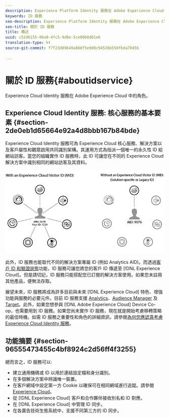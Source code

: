 ```yaml
---
description: Experience Platform Identity 服務在 Adobe Experience Cloud 中扮演的角色。
keywords: ID 服務
seo-description: Experience Platform Identity 服務在 Adobe Experience Cloud 中扮演的角色。
seo-title: 關於 ID 服務
title: 概述
uuid: c52d6155-00a0-4fc5-9d8e-5ce00b8d01e6
translation-type: ht
source-git-commit: f7f23d89649a888f5e9d8c94526b550fbda7045b

---
```



# 關於 ID 服務{#aboutidservice}

Experience Cloud Identity 服務在 Adobe Experience Cloud 中的角色。

<!--
mcvid-functionality.xml
-->

## Experience Cloud Identity 服務: 核心服務的基本要素 {#section-2de0eb1d65664e92a4d8bbb167b84bde}

Experience Cloud Identity 服務可為 Experience Cloud 核心服務、解決方案以及客戶屬性和觀眾啟用共同識別架構。其運用方式為指派一個唯一的永久性 ID 給網站訪客。當您的組織實作 ID 服務時，此 ID 可讓您在不同的 Experience Cloud 解決方案中識別相同的網站訪客及其資料。

![](assets/ecid.png)

此外，ID 服務也能取代不同的解決方案專屬 ID (例如 Analytics AID)。而透過[客戶 ID 和驗證狀態](../reference/authenticated-state.md)功能，ID 服務可讓您將您的客戶 ID 傳遞至 [!DNL Experience Cloud]。但是請切記，ID 服務只能搭配您已訂閱的解決方案使用。如果您未註冊其他產品，便無法存取。

展望未來，ID 服務將成為許多目前與未來 [!DNL Experience Cloud] 特色、增強功能與服務的必要元件。目前 ID 服務支援 [Analytics](https://www.adobe.com/tw/analytics/web-analytics.html)、[Audience Manager](https://www.adobe.com/tw/analytics/audience-manager.html) 及 [Target](https://www.adobe.com/tw/marketing/target.html)。此外，如果您想參與 [!DNL Adobe Experience Cloud] Device Co-op，也需要用到 ID 服務。如果您尚未實作 ID 服務，現在就是開始考慮移轉策略的最佳時機。如需 ID 服務之重要性和角色的詳細資訊，請參閱[為何您應認真考慮 Experience Cloud Identity 服務](http://blogs.adobe.com/digitalmarketing/analytics/why-new-adobe-marketing-cloud-id-service-should-be-on-your-radar/)。

## 功能摘要 {#section-96555473455c4bf8924c2d56ff4f3255}

總而言之，ID 服務可以:

* 建立通用機碼或 ID 以用於連結設定檔和身分識別。
* 在多個解決方案中辨識唯一裝置。
* 在客戶網域中設定第一方 Cookie 以確保可在相同網域進行追蹤。請參閱 [Experience Cloud](../introduction/cookies.md)。
* 從 [!DNL Experience Cloud] 客戶和合作夥伴接收別名和 ID 對應。
* 在 [!DNL Experience Cloud] 中管理 ID 同步。
* 在各廣告技術生態系統中，支援不同第三方的 ID 同步。
